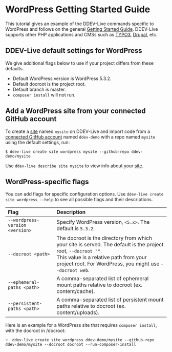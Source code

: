 # WordPress Getting Started Guide
This tutorial gives an example of the DDEV-Live commands specific to WordPress and follows on the general [Getting Started Guide](https://docs.ddev.com/getting-started/). DDEV-Live supports other PHP applications and CMSs such as [TYPO3](https://docs.ddev.com/typo3-guide/), [Drupal](https://docs.ddev.com/drupal-guide/), etc.

## DDEV-Live default settings for WordPress
We give additional flags below to use if your project differs from these defaults.

- Default WordPress version is WordPress 5.3.2.
- Default docroot is the project root.
- Default branch is master.
- `composer install` will not run.

## Add a WordPress site from your connected GitHub account
To create a [site](https://docs.ddev.com/sites/) named `mysite` on DDEV-Live and import code from a [connected GitHub account](https://docs.ddev.com/github/) named `ddev-demo` with a repo named `mysite` using the default settings, run:
```
$ ddev-live create site wordpress mysite --github-repo ddev-demo/mysite
```

Use `ddev-live describe site mysite` to view info about your [site](https://docs.ddev.com/sites/).

## WordPress-specific flags
You can add flags for specific configuration options. Use `ddev-live create site wordpress --help` to see all possible flags and their descriptions.

| Flag | Description |
| :---- | :----------- |
| `--wordpress-version <version>` |Specify WordPress version, `<5.x>`. The default is `5.3.2`. |
| `--docroot <path>` |The docroot is the directory from which your site is served. The default is the project root, `--docroot ""`. <br> This value is a relative path from your project root. For WordPress, you might use `--docroot web`. |
| `--ephemeral-paths <path>` |A comma-separated list of ephemeral mount paths relative to docroot (ex. content/cache). |
| `--persistent-paths <path>`|A comma-separated list of persistent mount paths relative to docroot (ex. content/uploads).|

Here is an example for a WordPress site that requires `composer install`, with the docroot in /docroot:
```
➜  ddev-live create site wordpress ddev-demo/mysite --github-repo ddev-demo/mysite --docroot docroot --run-composer-install
```
